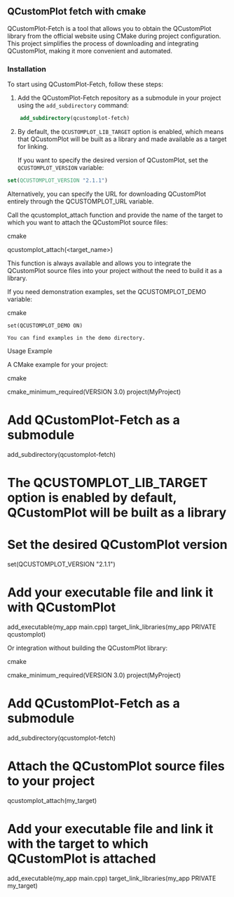 ## QCustomPlot fetch with cmake
QCustomPlot-Fetch is a tool that allows you to obtain the QCustomPlot library from the official website using CMake during project configuration. This project simplifies the process of downloading and integrating QCustomPlot, making it more convenient and automated.

### Installation
To start using QCustomPlot-Fetch, follow these steps:

1. Add the QCustomPlot-Fetch repository as a submodule in your project using the `add_subdirectory` command:
```cmake
    add_subdirectory(qcustomplot-fetch)
```

2. By default, the `QCUSTOMPLOT_LIB_TARGET` option is enabled, which means that QCustomPlot will be built as a library and made available as a target for linking. 
   
   If you want to specify the desired version of QCustomPlot, set the `QCUSTOMPLOT_VERSION` variable:
```cmake
set(QCUSTOMPLOT_VERSION "2.1.1")
```
Alternatively, you can specify the URL for downloading QCustomPlot entirely through the QCUSTOMPLOT_URL variable.

Call the qcustomplot_attach function and provide the name of the target to which you want to attach the QCustomPlot source files:

cmake

qcustomplot_attach(<target_name>)

This function is always available and allows you to integrate the QCustomPlot source files into your project without the need to build it as a library.

If you need demonstration examples, set the QCUSTOMPLOT_DEMO variable:

cmake

    set(QCUSTOMPLOT_DEMO ON)

    You can find examples in the demo directory.

Usage Example

A CMake example for your project:

cmake

cmake_minimum_required(VERSION 3.0)
project(MyProject)

# Add QCustomPlot-Fetch as a submodule
add_subdirectory(qcustomplot-fetch)

# The QCUSTOMPLOT_LIB_TARGET option is enabled by default, QCustomPlot will be built as a library

# Set the desired QCustomPlot version
set(QCUSTOMPLOT_VERSION "2.1.1")

# Add your executable file and link it with QCustomPlot
add_executable(my_app main.cpp)
target_link_libraries(my_app PRIVATE qcustomplot)

Or integration without building the QCustomPlot library:

cmake

cmake_minimum_required(VERSION 3.0)
project(MyProject)

# Add QCustomPlot-Fetch as a submodule
add_subdirectory(qcustomplot-fetch)

# Attach the QCustomPlot source files to your project
qcustomplot_attach(my_target)

# Add your executable file and link it with the target to which QCustomPlot is attached
add_executable(my_app main.cpp)
target_link_libraries(my_app PRIVATE my_target)